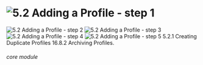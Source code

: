 # ![5.2 Adding a Profile - step 1](5.2_Adding_a_Profile_im_1.png)

![5.2 Adding a Profile - step 2](5.2_Adding_a_Profile_im_2.png)
![5.2 Adding a Profile - step 3](5.2_Adding_a_Profile_im_3.png)
![5.2 Adding a Profile - step 4](5.2_Adding_a_Profile_im_4.png)
![5.2 Adding a Profile - step 5](5.2_Adding_a_Profile_im_5.png)
5.2.1 Creating Duplicate Profiles
16.8.2 Archiving Profiles.


###### core module